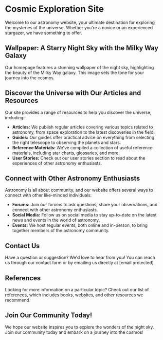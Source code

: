 <!--font:Roboto-->

# Cosmic Exploration Site

Welcome to our astronomy website, your ultimate destination for exploring the mysteries of the universe. Whether you're a novice or an experienced stargazer, we have something to offer.

## Wallpaper: A Starry Night Sky with the Milky Way Galaxy

Our homepage features a stunning wallpaper of the night sky, highlighting the beauty of the Milky Way galaxy. This image sets the tone for your journey into the cosmos.

## Discover the Universe with Our Articles and Resources

Our site provides a range of resources to help you discover the universe, including:

- **Articles:** We publish regular articles covering various topics related to astronomy, from space exploration to the latest discoveries in the field.
- **Guides:** Our guides offer practical advice on everything from selecting the right telescope to observing the planets and stars.
- **Reference Materials:** We've compiled a collection of useful reference materials, including star charts, glossaries, and more.
- **User Stories:** Check out our user stories section to read about the experiences of other astronomy enthusiasts.

## Connect with Other Astronomy Enthusiasts

Astronomy is all about community, and our website offers several ways to connect with other like-minded individuals:

- **Forums:** Join our forums to ask questions, share your observations, and connect with other astronomy enthusiasts.
- **Social Media:** Follow us on social media to stay up-to-date on the latest news and events in the world of astronomy.
- **Events:** We host regular events, both online and in-person, to bring together members of the astronomy community.

## Contact Us

Have a question or suggestion? We'd love to hear from you! You can reach us through our contact form or by emailing us directly at [email protected]

## References

Looking for more information on a particular topic? Check out our list of references, which includes books, websites, and other resources we recommend.

## Join Our Community Today!

We hope our website inspires you to explore the wonders of the night sky. Join our community today and embark on a journey into the cosmos!

<!--

Write me content for website with wallpaper which alt text is:

"A photograph of a starry night sky, with the Milky Way galaxy visible overhead."

The name/title of the page should not be 1:1 copy of the alt text but rather a real content of the website which is using this wallpaper.

- Use markdown format 
- Start with heading
- Heading should be short and concise
- The content should look like a real website 
- The website should not be about the wallpaper, wallpaper is just a related background
- Heading should be contain work "wallpaper" or "background"
- Include real sections like references, contact, user stories, etc. use things relevant to the page purpose.
- Feel free to use structure like headings, bullets, numbering, blockquotes, paragraphs, horizontal lines, etc.
- You can use formatting like bold or _italic_
- You can include UTF-8 emojis
- Links should be only #hash anchors (and you can refer to the document itself)
- Do not include images


---


# Discover the Wonders of the Night Sky with Our Astronomy Website

Welcome to our website dedicated to exploring the mysteries of the universe! Our site is designed to be a hub for anyone interested in astronomy, from amateur stargazers to seasoned professionals. And what better way to set the mood than with a stunning wallpaper of the night sky?

## Wallpaper: A Starry Night Sky with the Milky Way Galaxy

Our homepage features a breathtaking photograph of the night sky, showcasing the beauty of the Milky Way galaxy. The image was captured by a talented astrophotographer and serves as a reminder of the vastness and wonder of the cosmos.

## Explore the Universe with Our Articles and Resources

Whether you're just starting out or have been studying astronomy for years, our website has something for everyone. Here are some of the resources you can find on our site:

- **Articles:** We regularly publish articles on a variety of topics related to astronomy, including space exploration, celestial events, and the latest discoveries in the field.
- **Guides:** Our guides cover everything from choosing the right telescope to observing the planets and stars.
- **Reference Materials:** We've compiled a collection of useful reference materials, including star charts, glossaries, and more.
- **User Stories:** We love hearing from our readers! Check out our user stories section to read about the experiences of other astronomy enthusiasts.

## Connect with Other Astronomy Enthusiasts

One of the best things about astronomy is the community that comes with it. Our website provides several ways to connect with other like-minded individuals:

- **Forums:** Our forums are a great place to ask questions, share your observations, and connect with other astronomy enthusiasts.
- **Social Media:** Follow us on social media to stay up-to-date on the latest news and events in the world of astronomy.
- **Events:** We host regular events, both online and in-person, to bring together members of the astronomy community.

## Contact Us

Have a question or suggestion? We'd love to hear from you! You can reach us through our contact form or by emailing us directly at [email protected]

## References

Looking for more information on a particular topic? Check out our list of references, which includes books, websites, and other resources we recommend.

## Join Our Community Today!

We hope our website inspires you to explore the wonders of the night sky. Join our community today and start your journey into the cosmos!


---


Heading is too long, rewrite whole content.


---


# Explore the Wonders of Astronomy with Our Website

Welcome to our astronomy website, dedicated to exploring the mysteries of the universe. Whether you're an amateur stargazer or a seasoned professional, our site has something for everyone.

## Wallpaper: A Starry Night Sky with the Milky Way Galaxy

Our homepage features a stunning photograph of the night sky, showcasing the beauty of the Milky Way galaxy. This wallpaper sets the mood for your journey into the cosmos.

## Discover the Universe with Our Articles and Resources

Our site offers a wealth of resources to help you explore the universe, including:

- **Articles:** We publish regular articles covering a variety of topics related to astronomy, from space exploration to the latest discoveries in the field.
- **Guides:** Our guides provide practical advice on everything from choosing the right telescope to observing the planets and stars.
- **Reference Materials:** We've compiled a collection of useful reference materials, including star charts, glossaries, and more.
- **User Stories:** Check out our user stories section to read about the experiences of other astronomy enthusiasts.

## Connect with Other Astronomy Enthusiasts

Astronomy is all about community, and our website provides several ways to connect with other like-minded individuals:

- **Forums:** Join our forums to ask questions, share your observations, and connect with other astronomy enthusiasts.
- **Social Media:** Follow us on social media to stay up-to-date on the latest news and events in the world of astronomy.
- **Events:** We host regular events, both online and in-person, to bring together members of the astronomy community.

## Contact Us

Have a question or suggestion? We'd love to hear from you! You can reach us through our contact form or by emailing us directly at [email protected]

## References

Looking for more information on a particular topic? Check out our list of references, which includes books, websites, and other resources we recommend.

## Join Our Community Today!

We hope our website inspires you to explore the wonders of the night sky. Join our community today and start your journey into the cosmos!


---


Heading is too long, rewrite whole content.


---


# Discover the Universe with Our Astronomy Website

Welcome to our astronomy website, your go-to destination for exploring the mysteries of the universe. Whether you're a beginner or an experienced stargazer, we have something for everyone.

## Wallpaper: A Starry Night Sky with the Milky Way Galaxy

Our homepage features a stunning wallpaper of the night sky, showcasing the beauty of the Milky Way galaxy. This image sets the tone for your journey into the cosmos.

## Explore the Universe with Our Articles and Resources

Our site offers a variety of resources to help you explore the universe, including:

- **Articles:** We publish regular articles covering a range of topics related to astronomy, from space exploration to the latest discoveries in the field.
- **Guides:** Our guides provide practical advice on everything from choosing the right telescope to observing the planets and stars.
- **Reference Materials:** We've compiled a collection of useful reference materials, including star charts, glossaries, and more.
- **User Stories:** Check out our user stories section to read about the experiences of other astronomy enthusiasts.

## Connect with Other Astronomy Enthusiasts

Astronomy is all about community, and our website provides several ways to connect with other like-minded individuals:

- **Forums:** Join our forums to ask questions, share your observations, and connect with other astronomy enthusiasts.
- **Social Media:** Follow us on social media to stay up-to-date on the latest news and events in the world of astronomy.
- **Events:** We host regular events, both online and in-person, to bring together members of the astronomy community.

## Contact Us

Have a question or suggestion? We'd love to hear from you! You can reach us through our contact form or by emailing us directly at [email protected]

## References

Looking for more information on a particular topic? Check out our list of references, which includes books, websites, and other resources we recommend.

## Join Our Community Today!

We hope our website inspires you to explore the wonders of the night sky. Join our community today and start your journey into the cosmos!


---


Heading is too long, rewrite whole content.


---


# Explore the Cosmos with Our Astronomy Website

Welcome to our astronomy website, your ultimate destination for exploring the mysteries of the universe. Whether you're a novice or an experienced stargazer, we have something to offer.

## Wallpaper: A Starry Night Sky with the Milky Way Galaxy

Our homepage features a stunning wallpaper of the night sky, highlighting the beauty of the Milky Way galaxy. This image sets the tone for your journey into the cosmos.

## Discover the Universe with Our Articles and Resources

Our site provides a range of resources to help you discover the universe, including:

- **Articles:** We publish regular articles covering various topics related to astronomy, from space exploration to the latest discoveries in the field.
- **Guides:** Our guides offer practical advice on everything from selecting the right telescope to observing the planets and stars.
- **Reference Materials:** We've compiled a collection of useful reference materials, including star charts, glossaries, and more.
- **User Stories:** Check out our user stories section to read about the experiences of other astronomy enthusiasts.

## Connect with Other Astronomy Enthusiasts

Astronomy is all about community, and our website offers several ways to connect with other like-minded individuals:

- **Forums:** Join our forums to ask questions, share your observations, and connect with other astronomy enthusiasts.
- **Social Media:** Follow us on social media to stay up-to-date on the latest news and events in the world of astronomy.
- **Events:** We host regular events, both online and in-person, to bring together members of the astronomy community.

## Contact Us

Have a question or suggestion? We'd love to hear from you! You can reach us through our contact form or by emailing us directly at [email protected]

## References

Looking for more information on a particular topic? Check out our list of references, which includes books, websites, and other resources we recommend.

## Join Our Community Today!

We hope our website inspires you to explore the wonders of the night sky. Join our community today and embark on a journey into the cosmos!


---


Write me a Google font which is best fitting for the website.

Pick from the list:
- Roboto
- Lato
- Raleway
- Playfair Display
- IBM Plex Sans
- Open Sans
- Alegreya
- Great Vibes
- Barlow Condensed
- Futura
- Dancing Script
- Poppins
- Exo 2
- Inter
- Orbitron
- Montserrat
- Lobster


Write just the font name nothing else.


---


I recommend using the "Roboto" font for your website.

-->
